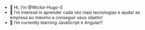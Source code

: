 - 👋 Hi, I’m @Wictor-Hugo-S
- 👀 I’m interesd in aprender cada vez mais tecnologias e ajudar as empresa ao máximo a conseguir seus objetiv!
- 🌱 I’m currently learning  JavaScript e Angular!!


<!---
Wictor-Hugo-S/Wictor-Hugo-S is a ✨ special ✨ repository because its `README.md` (this file) appears on your GitHub profile.
You can click the Preview link to take a look at your changes.
--->
